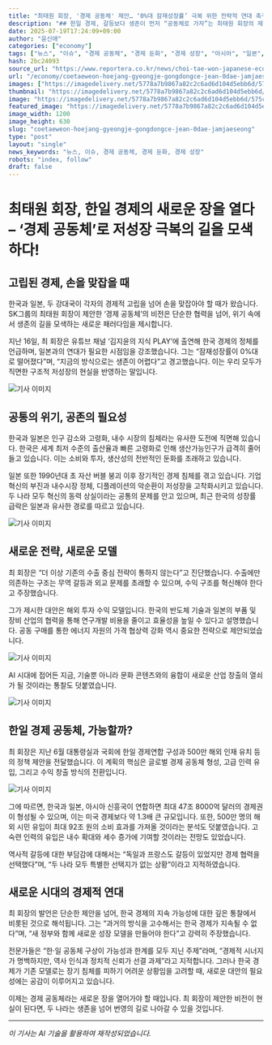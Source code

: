 ```yaml
---
title: "최태원 회장, '경제 공동체' 제안… ‘0%대 잠재성장률’ 극복 위한 전략적 연대 촉구!"
description: "## 한일 경제, 갈등보다 생존이 먼저 “공동체로 가자”는 최태원 회장의 제안 저성장 시대, 전략적 결단 요구돼 ..."
date: 2025-07-19T17:24:09+09:00
author: "윤신애"
categories: ["economy"]
tags: ["뉴스", "이슈", "경제 공동체", "경제 둔화", "경제 성장", "아시아", "일본", "최태원", "한국", "전략적 연대", "저출산 고령화"]
hash: 2bc24093
source_url: "https://www.reportera.co.kr/news/choi-tae-won-japanese-economic-community/"
url: "/economy/coetaeweon-hoejang-gyeongje-gongdongce-jean-0dae-jamjaeseong/"
images: ["https://imagedelivery.net/5778a7b9867a82c2c6ad6d104d5ebb6d/575cbb62-f044-4333-bef4-c15d5971ae00", "https://imagedelivery.net/5778a7b9867a82c2c6ad6d104d5ebb6d/5f5b7283-a6a1-4eff-cccb-d18a52020500", "https://imagedelivery.net/5778a7b9867a82c2c6ad6d104d5ebb6d/0de812b0-8ce8-4c28-e551-87f24bdd5200", "https://imagedelivery.net/5778a7b9867a82c2c6ad6d104d5ebb6d/ce4445d5-e3b1-412a-8ead-f6840794f700", "https://imagedelivery.net/5778a7b9867a82c2c6ad6d104d5ebb6d/d7c0836f-316a-483f-9331-07c73f2c6b00"]
thumbnail: "https://imagedelivery.net/5778a7b9867a82c2c6ad6d104d5ebb6d/575cbb62-f044-4333-bef4-c15d5971ae00"
image: "https://imagedelivery.net/5778a7b9867a82c2c6ad6d104d5ebb6d/575cbb62-f044-4333-bef4-c15d5971ae00"
featured_image: "https://imagedelivery.net/5778a7b9867a82c2c6ad6d104d5ebb6d/575cbb62-f044-4333-bef4-c15d5971ae00"
image_width: 1200
image_height: 630
slug: "coetaeweon-hoejang-gyeongje-gongdongce-jean-0dae-jamjaeseong"
type: "post"
layout: "single"
news_keywords: "뉴스, 이슈, 경제 공동체, 경제 둔화, 경제 성장"
robots: "index, follow"
draft: false
---
```


# 최태원 회장, 한일 경제의 새로운 장을 열다 – ‘경제 공동체’로 저성장 극복의 길을 모색하다!

## 고립된 경제, 손을 맞잡을 때

한국과 일본, 두 강대국이 각자의 경제적 고립을 넘어 손을 맞잡아야 할 때가 왔습니다. SK그룹의 최태원 회장이 제안한 ‘경제 공동체’의 비전은 단순한 협력을 넘어, 위기 속에서 생존의 길을 모색하는 새로운 패러다임을 제시합니다. 

지난 16일, 최 회장은 유튜브 채널 ‘김지윤의 지식 PLAY’에 출연해 한국 경제의 정체를 언급하며, 일본과의 연대가 필요한 시점임을 강조했습니다. 그는 “잠재성장률이 0%대로 떨어졌다”며, “지금의 방식으로는 생존이 어렵다”고 경고했습니다. 이는 우리 모두가 직면한 구조적 저성장의 현실을 반영하는 말입니다.


![기사 이미지](https://imagedelivery.net/5778a7b9867a82c2c6ad6d104d5ebb6d/575cbb62-f044-4333-bef4-c15d5971ae00)


## 공통의 위기, 공존의 필요성

한국과 일본은 인구 감소와 고령화, 내수 시장의 침체라는 유사한 도전에 직면해 있습니다. 한국은 세계 최저 수준의 출산율과 빠른 고령화로 인해 생산가능인구가 급격히 줄어들고 있습니다. 이는 소비와 투자, 생산성의 전반적인 둔화를 초래하고 있습니다.

일본 또한 1990년대 초 자산 버블 붕괴 이후 장기적인 경제 침체를 겪고 있습니다. 기업 혁신의 부진과 내수시장 정체, 디플레이션의 악순환이 저성장을 고착화시키고 있습니다. 두 나라 모두 혁신의 동력 상실이라는 공통의 문제를 안고 있으며, 최근 한국의 성장률 급락은 일본과 유사한 경로를 따르고 있습니다.


![기사 이미지](https://imagedelivery.net/5778a7b9867a82c2c6ad6d104d5ebb6d/0de812b0-8ce8-4c28-e551-87f24bdd5200)


## 새로운 전략, 새로운 모델

최 회장은 “더 이상 기존의 수출 중심 전략이 통하지 않는다”고 진단했습니다. 수출에만 의존하는 구조는 무역 갈등과 외교 문제를 초래할 수 있으며, 수익 구조를 혁신해야 한다고 주장했습니다. 

그가 제시한 대안은 해외 투자 수익 모델입니다. 한국의 반도체 기술과 일본의 부품 및 장비 산업의 협력을 통해 연구개발 비용을 줄이고 효율성을 높일 수 있다고 설명했습니다. 공동 구매를 통한 에너지 자원의 가격 협상력 강화 역시 중요한 전략으로 제안되었습니다. 


![기사 이미지](https://imagedelivery.net/5778a7b9867a82c2c6ad6d104d5ebb6d/ce4445d5-e3b1-412a-8ead-f6840794f700)


AI 시대에 접어든 지금, 기술뿐 아니라 문화 콘텐츠와의 융합이 새로운 산업 창출의 열쇠가 될 것이라는 통찰도 덧붙였습니다.


![기사 이미지](https://imagedelivery.net/5778a7b9867a82c2c6ad6d104d5ebb6d/5f5b7283-a6a1-4eff-cccb-d18a52020500)


## 한일 경제 공동체, 가능할까?

최 회장은 지난 6월 대통령실과 국회에 한일 경제연합 구성과 500만 해외 인재 유치 등의 정책 제안을 전달했습니다. 이 계획의 핵심은 글로벌 경제 공동체 형성, 고급 인력 유입, 그리고 수익 창출 방식의 전환입니다. 


![기사 이미지](https://imagedelivery.net/5778a7b9867a82c2c6ad6d104d5ebb6d/d7c0836f-316a-483f-9331-07c73f2c6b00)


그에 따르면, 한국과 일본, 아시아 신흥국이 연합하면 최대 47조 8000억 달러의 경제권이 형성될 수 있으며, 이는 미국 경제보다 약 1.3배 큰 규모입니다. 또한, 500만 명의 해외 시민 유입이 최대 92조 원의 소비 효과를 가져올 것이라는 분석도 덧붙였습니다. 고숙련 인력의 유입은 내수 확대와 세수 증가에 기여할 것이라는 전망도 있었습니다.

역사적 갈등에 대한 부담감에 대해서는 “독일과 프랑스도 갈등이 있었지만 경제 협력을 선택했다”며, “두 나라 모두 특별한 선택지가 없는 상황”이라고 지적하였습니다.

## 새로운 시대의 경제적 연대

최 회장의 발언은 단순한 제안을 넘어, 한국 경제의 지속 가능성에 대한 깊은 통찰에서 비롯된 것으로 해석됩니다. 그는 “과거의 방식을 고수해서는 한국 경제가 지속될 수 없다”며, “새 정부와 함께 새로운 성장 모델을 만들어야 한다”고 강력히 주장했습니다.

전문가들은 “한·일 공동체 구상이 가능성과 한계를 모두 지닌 주제”라며, “경제적 시너지가 명백하지만, 역사 인식과 정치적 신뢰가 선결 과제”라고 지적합니다. 그러나 한국 경제가 기존 모델로는 장기 침체를 피하기 어려운 상황임을 고려할 때, 새로운 대안의 필요성에는 공감이 이루어지고 있습니다. 

이제는 경제 공동체라는 새로운 장을 열어가야 할 때입니다. 최 회장이 제안한 비전이 현실이 된다면, 두 나라는 생존을 넘어 번영의 길로 나아갈 수 있을 것입니다.

---
*이 기사는 AI 기술을 활용하여 재작성되었습니다.*
